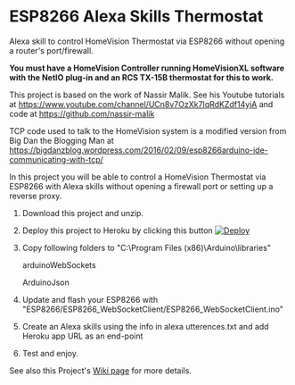 # ESP8266 Alexa Skills Thermostat

Alexa skill to control HomeVision Thermostat via ESP8266 without opening a router's port/firewall.

<b>You must have a HomeVision Controller running HomeVisionXL software with the NetIO plug-in and an RCS TX-15B thermostat for this to work.</b>

This project is based on the work of Nassir Malik. See his Youtube tutorials at https://www.youtube.com/channel/UCn8v7OzXk7IqRdKZdf14yjA and code at https://github.com/nassir-malik

TCP code used to talk to the HomeVision system is a modified version from Big Dan the Blogging Man at https://bigdanzblog.wordpress.com/2016/02/09/esp8266arduino-ide-communicating-with-tcp/

In this project you will be able to control a HomeVision Thermostat via ESP8266 with Alexa skills without opening a firewall port or setting up a reverse proxy.

1. Download this project and unzip.

2. Deploy this project to Heroku by clicking this button
    [![Deploy](https://www.herokucdn.com/deploy/button.svg)](https://heroku.com/deploy)

3. Copy following folders to "C:\Program Files (x86)\Arduino\libraries"

    arduinoWebSockets

    ArduinoJson

4. Update and flash your ESP8266 with "ESP8266/ESP8266_WebSocketClient/ESP8266_WebSocketClient.ino"

5. Create an Alexa skills using the info in alexa utterences.txt and add Heroku app URL as an end-point

6. Test and enjoy.


See also this Project's [Wiki page](https://github.com/rebel7580/ESP8266-Alexa_Skills_Thermostat/wiki) for more details.

